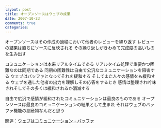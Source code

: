```yaml
---
layout: post
title: オープンソースはウェブの成果
date: 2007-10-23
comments: true
categories:
---
```



オープンソースはその作成の過程において他者のレビューを繰り返す
レビューの結果は直ちにソースに反映される
その繰り返しがきわめて完成度の高いものを生み出す

コミュニケーションは本来リアルタイムである
リアルタイム処理で重要かつ困難なのは同期である
同期の困難性は自由で公汎なコミュニケーションを阻害する
ウェブはバッファとなってそれを緩和する
そしてまた人々の感情をも緩和する
ウェブを通した他者の出力を理解しその応答をするとき
感情は整理され吟味されそしてその多くは緩和されるか消滅する

自由で広汎で感情が緩和されたコミュニケーションは最良のものである
オープンソースは最良のコミュニケーションの結果として生まれ
それはウェブのバッファ機能の副産物なんだと思う

関連：[ウェブはコミュニケーション・バッファ](http://d.hatena.ne.jp/keyesberry/searchdiary?word=%A5%D0%A5%C3%A5%D5%A5%A1&.submit=%B8%A1%BA%F7&type=detail)